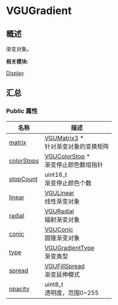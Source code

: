 # VGUGradient


## 概述

渐变对象。

**相关模块:**

[Display](_display.md)


## 汇总


### Public 属性

  | 名称 | 描述 | 
| -------- | -------- |
| [matrix](_display.md#matrix-22) | [VGUMatrix3](_v_g_u_matrix3.md)&nbsp;\*<br/>针对渐变对象的变换矩阵 | 
| [colorStops](_display.md#colorstops) | [VGUColorStop](_v_g_u_color_stop.md)&nbsp;\*<br/>渐变停止颜色数组指针 | 
| [stopCount](_display.md#stopcount) | uint16_t<br/>渐变停止颜色个数 | 
| [linear](_display.md#linear) | [VGULinear](_v_g_u_linear.md)<br/>线性渐变对象 | 
| [radial](_display.md#radial) | [VGURadial](_v_g_u_radial.md)<br/>辐射渐变对象 | 
| [conic](_display.md#conic) | [VGUConic](_v_g_u_conic.md)<br/>圆锥渐变对象 | 
| [type](_display.md#type-67) | [VGUGradientType](_display.md#vgugradienttype)<br/>渐变类型 | 
| [spread](_display.md#spread) | [VGUFillSpread](_display.md#vgufillspread)<br/>渐变延伸模式 | 
| [opacity](_display.md#opacity-23) | uint8_t<br/>透明度，范围0~255 | 
